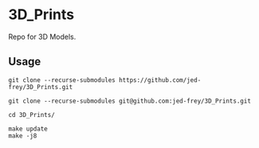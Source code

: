 # 3D_Prints
Repo for 3D Models.

## Usage

    git clone --recurse-submodules https://github.com/jed-frey/3D_Prints.git

    git clone --recurse-submodules git@github.com:jed-frey/3D_Prints.git
    
    cd 3D_Prints/
    
    make update
    make -j8
